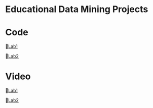 # Educational Data Mining Projects

# Code

📌[Lab1](https://github.com/KoJenKang/Educational-Data-Mining-Projects/blob/code-files/lab1.py)

📌[Lab2](https://github.com/KoJenKang/Educational-Data-Mining-Projects/blob/main/lab_2.ipynb)



# Video
📌[Lab1](https://youtu.be/ChEn9uA-2tI)

📌[Lab2](https://youtu.be/sGtzfZ6SkR4)
